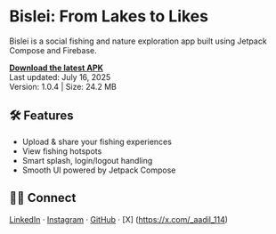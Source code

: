 # Bislei: From Lakes to Likes

Bislei is a social fishing and nature exploration app built using Jetpack Compose and Firebase.

**[Download the latest APK](https://bislei-b90ca.web.app)**  
Last updated: July 16, 2025  
Version: 1.0.4 | Size: 24.2 MB

## 🛠️ Features
- Upload & share your fishing experiences
- View fishing hotspots
- Smart splash, login/logout handling
- Smooth UI powered by Jetpack Compose

## 👨‍💻 Connect
[LinkedIn](https://www.linkedin.com/in/aadilreyazwani/) · [Instagram](https://www.instagram.com/codebyaadil/) · [GitHub](https://github.com/Aadil-Reyaz-Wani) · [X] (https://x.com/_aadil_114)
